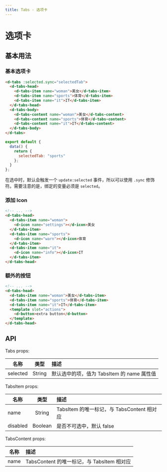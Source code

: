 ```yaml
---
title: Tabs - 选项卡
---
```

# 选项卡

## 基本用法

### 基本选项卡

<wrapper>
  <tabs-demo1></tabs-demo1>
</wrapper>

```html
<d-tabs :selected.sync="selectedTab">
  <d-tabs-head>
    <d-tabs-item name="woman">美女</d-tabs-item>
    <d-tabs-item name="sports">体育</d-tabs-item>
    <d-tabs-item name="it">IT</d-tabs-item>
  </d-tabs-head>
  <d-tabs-body>
    <d-tabs-content name="woman">美女</d-tabs-content>
    <d-tabs-content name="sports">体育</d-tabs-content>
    <d-tabs-content name="it">IT</d-tabs-content>
  </d-tabs-body>
</d-tabs>
```

```js
export default {
  data() {
    return {
      selectedTab: "sports"
    };
  }
};
```

在选中时，默认会触发一个 `update:selected` 事件，所以可以使用 `.sync` 修饰符。需要注意的是，绑定的变量必须是 `selected`。

### 添加 Icon

<wrapper>
  <tabs-demo2></tabs-demo2>
</wrapper>

```html
<!-- ... -->
<d-tabs-head>
  <d-tabs-item name="woman">
    <d-icon name="settings"></d-icon>美女
  </d-tabs-item>
  <d-tabs-item name="sports">
    <d-icon name="warn"></d-icon>体育
  </d-tabs-item>
  <d-tabs-item name="it">
    <d-icon name="info"></d-icon>IT
  </d-tabs-item>
</d-tabs-head>
```

### 额外的按钮

<wrapper>
  <tabs-demo3></tabs-demo3>
</wrapper>

```html
<!-- ... -->
<d-tabs-head>
  <d-tabs-item name="woman">美女</d-tabs-item>
  <d-tabs-item name="sports">体育</d-tabs-item>
  <d-tabs-item name="it">IT</d-tabs-item>
  <template slot="actions">
    <d-button>extra button</d-button>
  </template>
</d-tabs-head>
```

## API

Tabs props:

| 名称     |  类型  | 描述                                       |
| -------- | :----: | :----------------------------------------- |
| selected | String | 默认选中的项，值为 TabsItem 的 name 属性值 |

TabsItem props:

| 名称     |  类型   | 描述                                       |
| -------- | :-----: | :----------------------------------------- |
| name     | String  | TabsItem 的唯一标记，与 TabsContent 相对应 |
| disabled | Boolean | 是否不可选中，默认 false                   |

TabsContent props:

| 名称 | 描述                                       |
| ---- | :----------------------------------------- |
| name | TabsContent 的唯一标记，与 TabsItem 相对应 |
